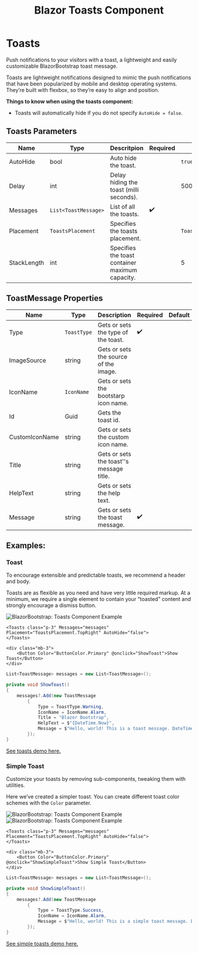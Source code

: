 ﻿---
title: Blazor Toasts Component
description: Push notifications to your visitors with a toast, a lightweight and easily customizable BlazorBootstrap toast message.
image: https://getblazorbootstrap.com/img/logo.svg

sidebar_label: Toasts
sidebar_position: 14
---

# Toasts

Push notifications to your visitors with a toast, a lightweight and easily customizable BlazorBootstrap toast message.

Toasts are lightweight notifications designed to mimic the push notifications that have been popularized by mobile and desktop operating systems. They’re built with flexbox, so they’re easy to align and position.

**Things to know when using the toasts component:**

- Toasts will automatically hide if you do not specify `AutoHide = false`.

## Toasts Parameters

| Name | Type | Descritpion | Required | Default |
|--|--|--|--|--|
| AutoHide | bool | Auto hide the toast. | | `true` |
| Delay | int | Delay hiding the toast (milli seconds). | | 5000 |
| Messages | `List<ToastMessage>` | List of all the toasts. | ✔️ | |
| Placement | `ToastsPlacement` | Specifies the toasts placement. | | `ToastsPlacement.TopRight` |
| StackLength | int | Specifies the toast container maximum capacity. | | 5 |

## ToastMessage Properties

| Name | Type | Description | Required | Default |
|--|--|--|--|--|
| Type | `ToastType` | Gets or sets the type of the toast. | ✔️ | |
| ImageSource | string | Gets or sets the source of the image. | | |
| IconName | `IconName` | Gets or sets the bootstarp icon name. | | |
| Id | Guid | Gets the toast id. | | |
| CustomIconName | string | Gets or sets the custom icon name. | | |
| Title | string | Gets or sets the toast''s message title. | | |
| HelpText | string | Gets or sets the help text. | | |
| Message | string | Gets or sets the toast message. | ✔️ | |

## Examples:

### Toast

To encourage extensible and predictable toasts, we recommend a header and body.

Toasts are as flexible as you need and have very little required markup. At a minimum, we require a single element to contain your “toasted” content and strongly encourage a dismiss button.

<img src="https://i.imgur.com/8tcFedx.jpg" alt="BlazorBootstrap: Toasts Component Example" />

```cshtml showLineNumbers
<Toasts class="p-3" Messages="messages" Placement="ToastsPlacement.TopRight" AutoHide="false">
</Toasts>

<div class="mb-3">
    <Button Color="ButtonColor.Primary" @onclick="ShowToast">Show Toast</Button>
</div>
```

```cs {5-12} showLineNumbers
List<ToastMessage> messages = new List<ToastMessage>();

private void ShowToast()
{
    messages?.Add(new ToastMessage
        {
            Type = ToastType.Warning,
            IconName = IconName.Alarm,
            Title = "Blazor Bootstrap",
            HelpText = $"{DateTime.Now}",
            Message = $"Hello, world! This is a toast message. DateTime: {DateTime.Now}",
        });
}
```

[See toasts demo here.](https://demos.getblazorbootstrap.com/toasts#examples)

### Simple Toast

Customize your toasts by removing sub-components, tweaking them with utilities.

Here we’ve created a simpler toast. You can create different toast color schemes with the `Color` parameter.

<div>
<img src="https://i.imgur.com/VRglJqU.jpg" alt="BlazorBootstrap: Toasts Component Example" />
</div>

<div>
<img src="https://i.imgur.com/SUB90wN.jpg" alt="BlazorBootstrap: Toasts Component Example" />
</div>

```cshtml showLineNumbers
<Toasts class="p-3" Messages="messages" Placement="ToastsPlacement.TopRight" AutoHide="false">
</Toasts>

<div class="mb-3">
    <Button Color="ButtonColor.Primary" @onclick="ShowSimpleToast">Show Simple Toast</Button>
</div>
```

```cs {5-10} showLineNumbers
List<ToastMessage> messages = new List<ToastMessage>();

private void ShowSimpleToast()
{
    messages?.Add(new ToastMessage
        {
            Type = ToastType.Success,
            IconName = IconName.Alarm,
            Message = $"Hello, world! This is a simple toast message. DateTime: {DateTime.Now}",
        });
}
```

[See simple toasts demo here.](https://demos.getblazorbootstrap.com/toasts#simple-toast)